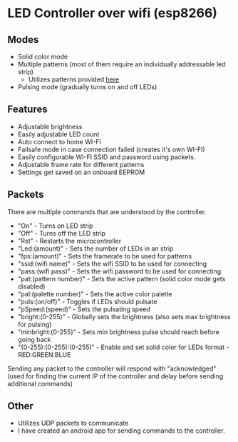 # LED Controller over wifi (esp8266)
## Modes
- Solid color mode
- Multiple patterns (most of them require an individually addressable led strip) 
  - Utilizes patterns provided [here](https://github.com/jasoncoon/esp8266-fastled-webserver)
- Pulsing mode (gradually turns on and off LEDs)
## Features
- Adjustable brightness
- Easily adjustable LED count
- Auto connect to home WI-FI
- Failsafe mode in case connection failed (creates it's own WI-FI)
- Easily configurable WI-FI SSID and password using packets.
- Adjustable frame rate for different patterns
- Settings get saved on an onboard EEPROM
## Packets
There are multiple commands that are understood by the controller.
- "On" - Turns on LED strip
- "Off" - Turns off the LED strip
- "Rst" - Restarts the microcontroller
- "Led:(amount)" - Sets the number of LEDs in an strip
- "fps:(amount)" - Sets the framerate to be used for patterns
- "ssid:(wifi name)" - Sets the wifi SSID to be used for connecting
- "pass:(wifi pass)" - Sets the wifi password to be used for connecting
- "pat:(pattern number)" - Sets the active pattern (solid color mode gets disabled)
- "pal:(palette number)" - Sets the active color palette
- "puls:(on/off)" - Toggles if LEDs should pulsate
- "pSpeed:(speed)" - Sets the pulsating speed
- "bright:(0-255)" - Globally sets the brightness (also sets max brightness for pulsing)
- "minbright:(0-255)" - Sets min brightness pulse should reach before going back
- "(0-255):(0-255):(0-255)" - Enable and set solid color for LEDs format - RED:GREEN:BLUE

Sending any packet to the controller will respond with "acknowledged" (used for finding the current IP of the controller and delay before sending additional commands)

## Other
- Utilizes UDP packets to communicate
- I have created an android app for sending commands to the controller.
